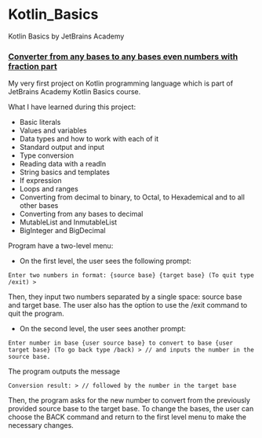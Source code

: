 # Kotlin_Basics
Kotlin Basics by JetBrains Academy


### [Converter from any bases to any bases even numbers with fraction part](https://github.com/VukolRo/Kotlin_Basics/tree/main/numbe_base_converter)
My very first project on Kotlin programming language which is part of JetBrains Academy Kotlin Basics course.

What I have learned during this project:
- Basic literals
- Values and variables
- Data types and how to work with each of it
- Standard output and input
- Type conversion
- Reading data with a readln
- String basics and templates
- If expression
- Loops and ranges
- Converting from decimal to binary, to Octal, to Hexademical and to all other bases
- Converting from any bases to decimal
- MutableList and InmutableList
- BigInteger and BigDecimal

Program have a two-level menu:
- On the first level, the user sees the following prompt: 
```
Enter two numbers in format: {source base} {target base} (To quit type /exit) >
```
Then, they input two numbers separated by a single space: source base and target base. The user also has the option to use the /exit command to quit the program.

- On the second level, the user sees another prompt:
```
Enter number in base {user source base} to convert to base {user target base} (To go back type /back) > // and inputs the number in the source base.
```
The program outputs the message 
```
Conversion result: > // followed by the number in the target base
```
Then, the program asks for the new number to convert from the previously provided source base to the target base. To change the bases, the user can choose the BACK command and return to the first level menu to make the necessary changes.
